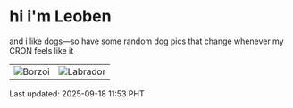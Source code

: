 # hi i'm Leoben

and i like dogs—so have some random dog pics that change whenever my CRON feels like it

|  |  |
|--------|----------|
| ![Borzoi](https://random-dog-vercel.vercel.app/api/random-borzoi?v=1758167626) | ![Labrador](https://random-dog-vercel.vercel.app/api/random-labrador?v=1758167626) |

Last updated: 2025-09-18 11:53 PHT
